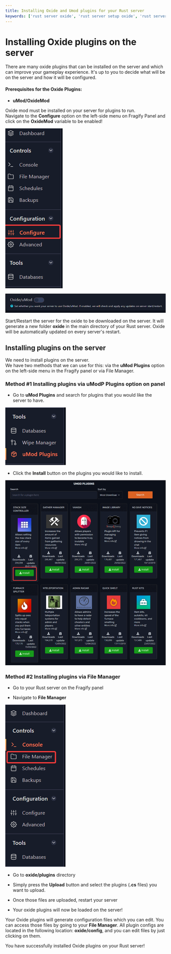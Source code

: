 ```yaml
---
title: Installing Oxide and Umod plugins for your Rust server
keywords: ['rust server oxide', 'rust server setup oxide', 'rust server install oxide', 'rust server umod plugins', 'rust server oxide plugins', 'rust server install plugins', 'rust server setup plugins']
---
```


# Installing Oxide plugins on the server

There are many oxide plugins that can be installed on the server and which can improve your gameplay experience. It's up to you to decide what will be on the server and how it will be configured.

#### Prerequisites for the Oxide Plugins:

*   **uMod/OxideMod**

Oxide mod must be installed on your server for plugins to run.  
Navigate to the **Configure** option on the left-side menu on Fragify Panel and click on the **OxideMod** variable to be enabled!  

![Configure](../images/configure.png)

![OxideMod Enabled](images/oxide-enabled.png)

Start/Restart the server for the oxide to be downloaded on the server. It will generate a new folder **oxide** in the main directory of your Rust server. Oxide will be automatically updated on every server's restart. 

Installing plugins on the server
--------------------------------

We need to install plugins on the server.  
We have two methods that we can use for this: via the **uMod Plugins** option on the left-side menu in the Fragify panel or via File Manager.

### Method #1 Installing plugins via **uModP Plugins** option on panel

* Go to **uMod Plugins** and search for plugins that you would like the server to have.

![uMod Plugins](images/umod-plugins.png)

* Click the **Install** button on the plugins you would like to install.

![Install Plugin](images/install-plugin.png)

### Method #2 Installing plugins via File Manager

*   Go to your Rust server on the Fragify panel

*   Navigate to **File Manager**

![File Manager](../images/file-manager.png)

*   Go to **oxide/plugins** directory 

*   Simply press the **Upload** button and select the plugins (**.cs** files) you want to upload.  

*   Once those files are uploaded, restart your server

*   Your oxide plugins will now be loaded on the server!

Your Oxide plugins will generate configuration files which you can edit.
You can access those files by going to your **File Manager**. All plugin configs are located in the following location: **oxide/config**, and you can edit files by just clicking on them. 

You have successfully installed Oxide plugins on your Rust server!